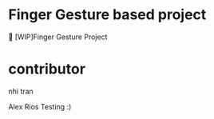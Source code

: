 # Finger Gesture based project
🚧 [WIP]Finger Gesture Project

# contributor
nhi tran






Alex Rios Testing :)

